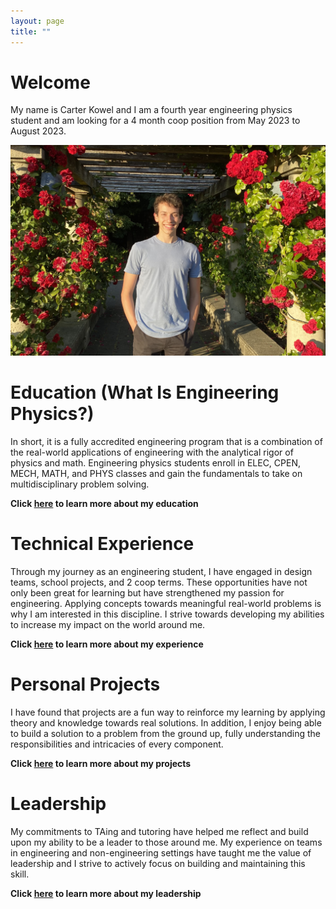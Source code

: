 ```yaml
---
layout: page
title: ""
---
```


# Welcome  

My name is Carter Kowel and I am a fourth year engineering physics student and am looking for a 4 month coop position from May 2023 to August 2023.

![rs](https://raw.githubusercontent.com/carterkowel/carterkowel.github.io/master/assets/images/IMG-2436.jpg)  

# Education (What Is Engineering Physics?)  
In short, it is a fully accredited engineering program that is a combination of the real-world applications of engineering with the analytical rigor of physics and math.
Engineering physics students enroll in ELEC, CPEN, MECH, MATH, and PHYS classes and gain the fundamentals to take on multidisciplinary problem solving.  

**Click [here](education.md) to learn more about my education**

# Technical Experience  
Through my journey as an engineering student, I have engaged in design teams, school projects, and 2 coop terms. These opportunities have not only been great for learning but have strengthened my passion for engineering. Applying concepts towards meaningful real-world problems is why I am interested in this discipline. I strive towards developing my abilities to increase my impact on the world around me.   

**Click [here](experience.md) to learn more about my experience**

# Personal Projects  
I have found that projects are a fun way to reinforce my learning by applying theory and knowledge towards real solutions. In addition, I enjoy being able to build a solution to a problem from the ground up, fully understanding the responsibilities and intricacies of every component.

**Click [here](projects.md) to learn more about my projects**

# Leadership
My commitments to TAing and tutoring have helped me reflect and build upon my ability to be a leader to those around me. My experience on teams in engineering and non-engineering settings have taught me the value of leadership and I strive to actively focus on building and maintaining this skill.

**Click [here](leadership.md) to learn more about my leadership**
